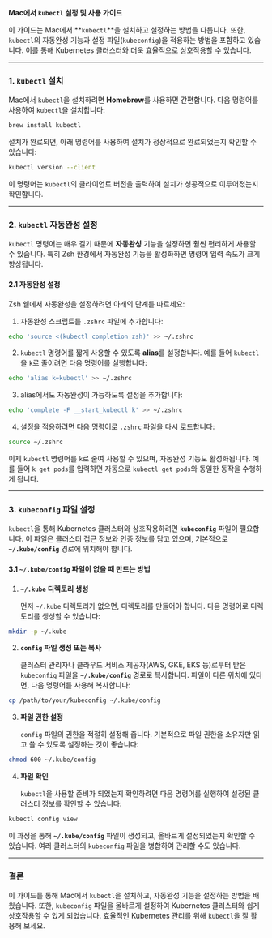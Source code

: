 **Mac에서 `kubectl` 설정 및 사용 가이드**

이 가이드는 Mac에서 **`kubectl`**을 설치하고 설정하는 방법을 다룹니다. 또한, `kubectl`의 자동완성 기능과 설정 파일(`kubeconfig`)을 적용하는 방법을 포함하고 있습니다. 이를 통해 Kubernetes 클러스터와 더욱 효율적으로 상호작용할 수 있습니다.

---

### 1. `kubectl` 설치

Mac에서 `kubectl`을 설치하려면 **Homebrew**를 사용하면 간편합니다. 다음 명령어를 사용하여 `kubectl`을 설치합니다:

```bash
brew install kubectl
```

설치가 완료되면, 아래 명령어를 사용하여 설치가 정상적으로 완료되었는지 확인할 수 있습니다:

```bash
kubectl version --client
```

이 명령어는 `kubectl`의 클라이언트 버전을 출력하여 설치가 성공적으로 이루어졌는지 확인합니다.

---

### 2. `kubectl` 자동완성 설정

`kubectl` 명령어는 매우 길기 때문에 **자동완성** 기능을 설정하면 훨씬 편리하게 사용할 수 있습니다. 특히 Zsh 환경에서 자동완성 기능을 활성화하면 명령어 입력 속도가 크게 향상됩니다.

#### 2.1 자동완성 설정

Zsh 쉘에서 자동완성을 설정하려면 아래의 단계를 따르세요:

1. 자동완성 스크립트를 `.zshrc` 파일에 추가합니다:

```bash
echo 'source <(kubectl completion zsh)' >> ~/.zshrc
```

2. `kubectl` 명령어를 짧게 사용할 수 있도록 **alias**를 설정합니다. 예를 들어 `kubectl`을 `k`로 줄이려면 다음 명령어를 실행합니다:

```bash
echo 'alias k=kubectl' >> ~/.zshrc
```

3. alias에서도 자동완성이 가능하도록 설정을 추가합니다:

```bash
echo 'complete -F __start_kubectl k' >> ~/.zshrc
```

4. 설정을 적용하려면 다음 명령어로 `.zshrc` 파일을 다시 로드합니다:

```bash
source ~/.zshrc
```

이제 `kubectl` 명령어를 `k`로 줄여 사용할 수 있으며, 자동완성 기능도 활성화됩니다. 예를 들어 `k get pods`를 입력하면 자동으로 `kubectl get pods`와 동일한 동작을 수행하게 됩니다.

---

### 3. `kubeconfig` 파일 설정

`kubectl`을 통해 Kubernetes 클러스터와 상호작용하려면 **`kubeconfig`** 파일이 필요합니다. 이 파일은 클러스터 접근 정보와 인증 정보를 담고 있으며, 기본적으로 **`~/.kube/config`** 경로에 위치해야 합니다.

#### 3.1 `~/.kube/config` 파일이 없을 때 만드는 방법

1. **`~/.kube` 디렉토리 생성**

   먼저 `~/.kube` 디렉토리가 없으면, 디렉토리를 만들어야 합니다. 다음 명령어로 디렉토리를 생성할 수 있습니다:

```bash
mkdir -p ~/.kube
```

2. **`config` 파일 생성 또는 복사**

   클러스터 관리자나 클라우드 서비스 제공자(AWS, GKE, EKS 등)로부터 받은 `kubeconfig` 파일을 **`~/.kube/config`** 경로로 복사합니다. 파일이 다른 위치에 있다면, 다음 명령어를 사용해 복사합니다:

```bash
cp /path/to/your/kubeconfig ~/.kube/config
```

3. **파일 권한 설정**

   `config` 파일의 권한을 적절히 설정해 줍니다. 기본적으로 파일 권한을 소유자만 읽고 쓸 수 있도록 설정하는 것이 좋습니다:

```bash
chmod 600 ~/.kube/config
```

4. **파일 확인**

   `kubectl`을 사용할 준비가 되었는지 확인하려면 다음 명령어를 실행하여 설정된 클러스터 정보를 확인할 수 있습니다:

```bash
kubectl config view
```

이 과정을 통해 **`~/.kube/config`** 파일이 생성되고, 올바르게 설정되었는지 확인할 수 있습니다. 여러 클러스터의 `kubeconfig` 파일을 병합하여 관리할 수도 있습니다.

---

### 결론

이 가이드를 통해 Mac에서 `kubectl`을 설치하고, 자동완성 기능을 설정하는 방법을 배웠습니다. 또한, `kubeconfig` 파일을 올바르게 설정하여 Kubernetes 클러스터와 쉽게 상호작용할 수 있게 되었습니다. 효율적인 Kubernetes 관리를 위해 `kubectl`을 잘 활용해 보세요.
